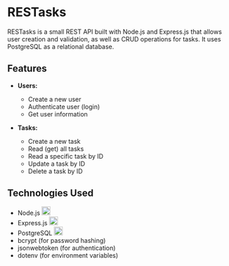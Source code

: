 # RESTasks

RESTasks is a small REST API built with Node.js and Express.js that allows user creation and validation, as well as CRUD operations for tasks. It uses PostgreSQL as a relational database.

## Features

- **Users:**
  - Create a new user
  - Authenticate user (login)
  - Get user information

- **Tasks:**
  - Create a new task
  - Read (get) all tasks
  - Read a specific task by ID
  - Update a task by ID
  - Delete a task by ID

## Technologies Used

- Node.js <img src="https://upload.wikimedia.org/wikipedia/commons/d/d9/Node.js_logo.svg" alt="Node.js Icon" width="20"/> 
- Express.js <img src="https://upload.wikimedia.org/wikipedia/commons/6/64/Expressjs.png" alt="Express.js Icon" width="20"/> 
- PostgreSQL <img src="https://upload.wikimedia.org/wikipedia/commons/2/29/Postgresql_elephant.svg" alt="PostgreSQL Icon" width="20"/> 
- bcrypt (for password hashing)
- jsonwebtoken (for authentication)
- dotenv (for environment variables)
